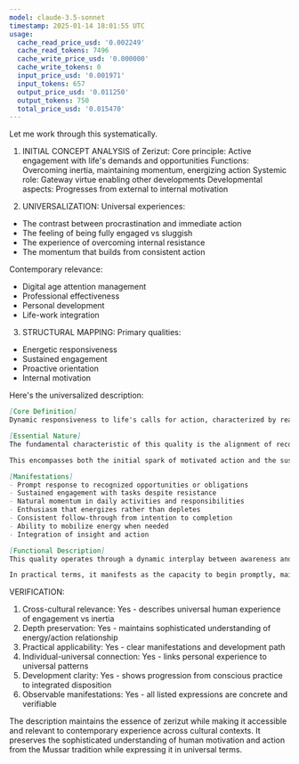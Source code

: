 ```yaml
---
model: claude-3.5-sonnet
timestamp: 2025-01-14 18:01:55 UTC
usage:
  cache_read_price_usd: '0.002249'
  cache_read_tokens: 7496
  cache_write_price_usd: '0.000000'
  cache_write_tokens: 0
  input_price_usd: '0.001971'
  input_tokens: 657
  output_price_usd: '0.011250'
  output_tokens: 750
  total_price_usd: '0.015470'
---
```


Let me work through this systematically.

1. INITIAL CONCEPT ANALYSIS of Zerizut:
Core principle: Active engagement with life's demands and opportunities
Functions: Overcoming inertia, maintaining momentum, energizing action
Systemic role: Gateway virtue enabling other developments
Developmental aspects: Progresses from external to internal motivation

2. UNIVERSALIZATION:
Universal experiences:
- The contrast between procrastination and immediate action
- The feeling of being fully engaged vs sluggish
- The experience of overcoming internal resistance
- The momentum that builds from consistent action

Contemporary relevance:
- Digital age attention management
- Professional effectiveness
- Personal development
- Life-work integration

3. STRUCTURAL MAPPING:
Primary qualities:
- Energetic responsiveness
- Sustained engagement
- Proactive orientation
- Internal motivation

Here's the universalized description:

```markdown
[Core Definition]
Dynamic responsiveness to life's calls for action, characterized by ready engagement and sustained momentum. This quality manifests as the capacity to move promptly from recognition to action, overcoming internal resistance while maintaining enthusiasm and effectiveness in pursuing meaningful objectives.

[Essential Nature]
The fundamental characteristic of this quality is the alignment of recognition and response - the ability to act promptly when opportunity or obligation presents itself. Unlike mere speed or impulsiveness, it represents a cultivated readiness that combines clear perception with energetic engagement. This quality bridges the gap between intention and action, transforming understanding into lived experience through immediate, sustained engagement.

This encompasses both the initial spark of motivated action and the sustained energy that carries intention through to completion. It operates as a catalyst, converting potential into kinetic energy in human experience and development.

[Manifestations]
- Prompt response to recognized opportunities or obligations
- Sustained engagement with tasks despite resistance
- Natural momentum in daily activities and responsibilities
- Enthusiasm that energizes rather than depletes
- Consistent follow-through from intention to completion
- Ability to mobilize energy when needed
- Integration of insight and action

[Functional Description]
This quality operates through a dynamic interplay between awareness and energy, creating a state of ready responsiveness that precedes conscious deliberation. It functions by reducing the friction between recognition and action, eliminating the delays and hesitations that often interrupt purposeful activity. The quality develops through conscious practice in small matters, gradually building into an integrated disposition of energetic engagement.

In practical terms, it manifests as the capacity to begin promptly, maintain momentum, and complete effectively. This creates a virtuous cycle where successful engagement generates further energy and enthusiasm. Rather than depleting resources, this quality actually generates vitality through active engagement, leading to increased capacity for sustained, meaningful action across all areas of life.
```

VERIFICATION:
1. Cross-cultural relevance: Yes - describes universal human experience of engagement vs inertia
2. Depth preservation: Yes - maintains sophisticated understanding of energy/action relationship
3. Practical applicability: Yes - clear manifestations and development path
4. Individual-universal connection: Yes - links personal experience to universal patterns
5. Development clarity: Yes - shows progression from conscious practice to integrated disposition
6. Observable manifestations: Yes - all listed expressions are concrete and verifiable

The description maintains the essence of zerizut while making it accessible and relevant to contemporary experience across cultural contexts. It preserves the sophisticated understanding of human motivation and action from the Mussar tradition while expressing it in universal terms.